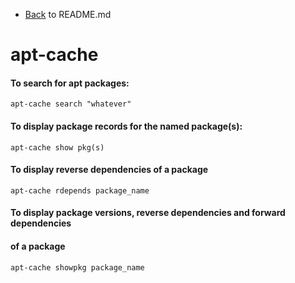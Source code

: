 - [Back](README.md) to README.md
# apt-cache

#### To search for apt packages:
```
apt-cache search "whatever"
```

#### To display package records for the named package(s):
```
apt-cache show pkg(s)
```

#### To display reverse dependencies of a package
```
apt-cache rdepends package_name
```

#### To display package versions, reverse dependencies and forward dependencies 
#### of a package
```
apt-cache showpkg package_name
```
